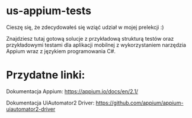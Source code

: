 # us-appium-tests
Cieszę się, że zdecydowałeś się wziąć udział w mojej prelekcji :)

Znajdziesz tutaj gotową solucje z przykładową strukturą testów oraz przykładowymi testami dla aplikacji mobilnej z wykorzystaniem  narzędzia Appium wraz z językiem programowania C#.

# Przydatne linki:
Dokumentacja Appium:
https://appium.io/docs/en/2.1/

Dokumentacja UiAutomator2 Driver:
https://github.com/appium/appium-uiautomator2-driver
